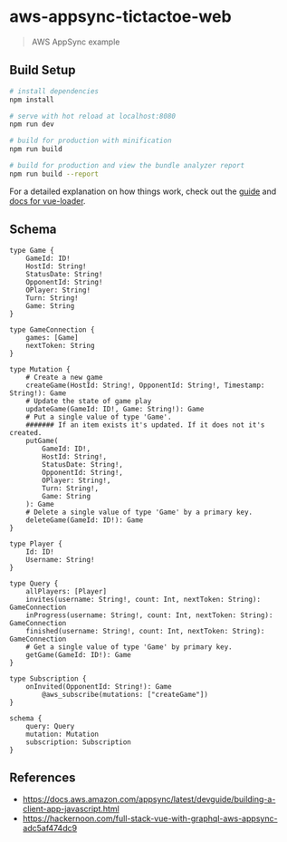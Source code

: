 # aws-appsync-tictactoe-web

> AWS AppSync example

## Build Setup

``` bash
# install dependencies
npm install

# serve with hot reload at localhost:8080
npm run dev

# build for production with minification
npm run build

# build for production and view the bundle analyzer report
npm run build --report
```

For a detailed explanation on how things work, check out the [guide](http://vuejs-templates.github.io/webpack/) and [docs for vue-loader](http://vuejs.github.io/vue-loader).


## Schema

```
type Game {
	GameId: ID!
	HostId: String!
	StatusDate: String!
	OpponentId: String!
	OPlayer: String!
	Turn: String!
	Game: String
}

type GameConnection {
	games: [Game]
	nextToken: String
}

type Mutation {
	# Create a new game
	createGame(HostId: String!, OpponentId: String!, Timestamp: String!): Game
	# Update the state of game play
	updateGame(GameId: ID!, Game: String!): Game
	# Put a single value of type 'Game'.
	####### If an item exists it's updated. If it does not it's created.
	putGame(
		GameId: ID!,
		HostId: String!,
		StatusDate: String!,
		OpponentId: String!,
		OPlayer: String!,
		Turn: String!,
		Game: String
	): Game
	# Delete a single value of type 'Game' by a primary key.
	deleteGame(GameId: ID!): Game
}

type Player {
	Id: ID!
	Username: String!
}

type Query {
	allPlayers: [Player]
	invites(username: String!, count: Int, nextToken: String): GameConnection
	inProgress(username: String!, count: Int, nextToken: String): GameConnection
	finished(username: String!, count: Int, nextToken: String): GameConnection
	# Get a single value of type 'Game' by primary key.
	getGame(GameId: ID!): Game
}

type Subscription {
	onInvited(OpponentId: String!): Game
		@aws_subscribe(mutations: ["createGame"])
}

schema {
	query: Query
	mutation: Mutation
	subscription: Subscription
}
```



## References

* https://docs.aws.amazon.com/appsync/latest/devguide/building-a-client-app-javascript.html
* https://hackernoon.com/full-stack-vue-with-graphql-aws-appsync-adc5af474dc9
